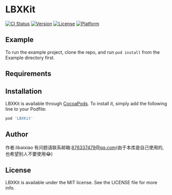 # LBXKit

[![CI Status](https://img.shields.io/travis/876337479@qq.com/LBXKit.svg?style=flat)](https://travis-ci.org/876337479@qq.com/LBXKit)
[![Version](https://img.shields.io/cocoapods/v/LBXKit.svg?style=flat)](https://cocoapods.org/pods/LBXKit)
[![License](https://img.shields.io/cocoapods/l/LBXKit.svg?style=flat)](https://cocoapods.org/pods/LBXKit)
[![Platform](https://img.shields.io/cocoapods/p/LBXKit.svg?style=flat)](https://cocoapods.org/pods/LBXKit)

## Example

To run the example project, clone the repo, and run `pod install` from the Example directory first.

## Requirements

## Installation

LBXKit is available through [CocoaPods](https://cocoapods.org). To install
it, simply add the following line to your Podfile:

```ruby
pod 'LBXKit'
```

## Author

作者:libaixiao  有问题请联系邮箱:876337479@qq.com(由于本库是自己使用的,也希望别人不要使用😂)

## License

LBXKit is available under the MIT license. See the LICENSE file for more info.
